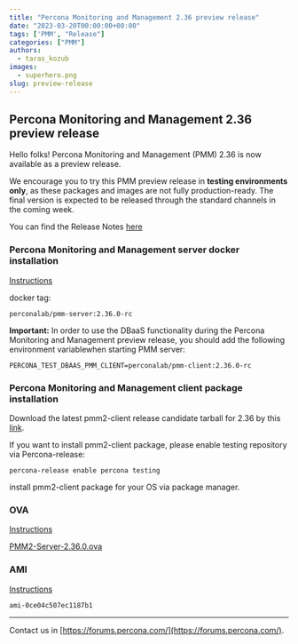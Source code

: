 ```yaml
---
title: "Percona Monitoring and Management 2.36 preview release"
date: "2023-03-20T00:00:00+00:00"
tags: ['PMM', "Release"]
categories: ["PMM"]
authors:
  - taras_kozub
images:
  - superhero.png
slug: preview-release
---
```


## Percona Monitoring and Management 2.36 preview release

Hello folks! Percona Monitoring and Management (PMM) 2.36 is now available as a preview release.

We encourage you to try this PMM preview release in **testing environments only**, as these packages and images are not fully production-ready. The final version is expected to be released through the standard channels in the coming week.

You can find the Release Notes [here](https://two-36-0-pr-1011.onrender.com/release-notes/2.36.0.html)

### Percona Monitoring and Management server docker installation

[Instructions](https://docs.percona.com/percona-monitoring-and-management/setting-up/server/docker.html)

docker tag:

`perconalab/pmm-server:2.36.0-rc`

**Important:** In order to use the DBaaS functionality during the Percona Monitoring and Management preview release, you should add the following environment variablewhen starting PMM server:

`PERCONA_TEST_DBAAS_PMM_CLIENT=perconalab/pmm-client:2.36.0-rc`

### Percona Monitoring and Management client package installation

Download the latest pmm2-client release candidate tarball for 2.36 by this [link](https://s3.us-east-2.amazonaws.com/pmm-build-cache/PR-BUILDS/pmm2-client/pmm2-client-latest-5090.tar.gz).


If you want to install pmm2-client package, please enable testing repository via Percona-release: 


`
percona-release enable percona testing
`

install pmm2-client package for your OS via package manager.

### OVA

[Instructions](https://docs.percona.com/percona-monitoring-and-management/setting-up/server/virtual-appliance.html)

[PMM2-Server-2.36.0.ova](https://percona-vm.s3.amazonaws.com/PMM2-Server-2.36.0.ova)

### AMI

[Instructions](https://docs.percona.com/percona-monitoring-and-management/setting-up/server/aws.html)

`ami-0ce04c507ec1187b1`


---

Contact us in [https://forums.percona.com/](https://forums.percona.com/).